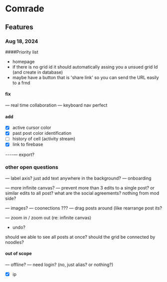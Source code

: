 # Comrade

## Features
### Aug 18, 2024
####Priority list 
- homepage
- if there is no grid id it should automatically assing you a unsued grid Id (and create in database)
- maybe have a button that is 'share link' so you can send the URL easily to a frnd 





#### fix

— real time collaboration
— keyboard nav perfect

#### add

- [x] active cursor color
- [x] past post color identification
- [ ] history of cell (activity stream)
- [x] link to firebase

----— export?

### other open questions

— label axis? just add text anywhere in the background?
— onboarding

— more infinite canvas?
— prevent more than 3 edits to a single post? or similar edits to all post? what are the social agreements? nothing from mod side?

— images?
— coonections ???
— drag posts around (like rearrange post its?

— zoom in / zoom out (re: infinite canvas)

- undo?

should we able to see all posts at once?
should the grid be connected by noodles?

#### out of scope

— offline?
— need login? (no, just alias? or nothing?)
- [x] ip
